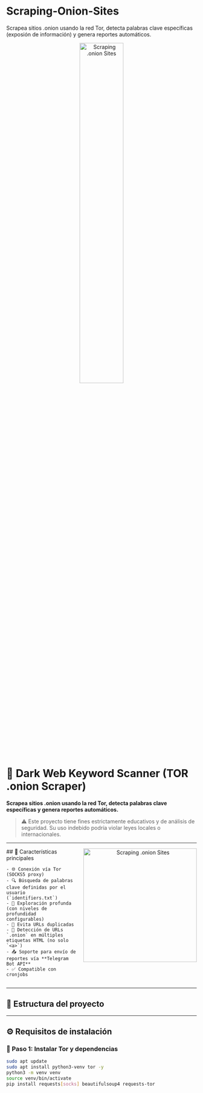 # Scraping-Onion-Sites
Scrapea sitios .onion usando la red Tor, detecta palabras clave específicas (exposión de información) y genera reportes automáticos.

<div align="center">
  <img src="https://img.notionusercontent.com/s3/prod-files-secure%2Fd92e52cd-8fc3-4a5d-997a-84ba8502467d%2F0ed9a6a2-3061-4df0-85a5-f670e04467ab%2Fimage.png/size/w=2000?exp=1753628919&sig=54LTeC7dDVsXCpSqP1oUhDj4tzoVYcHfz9IC63n8ZKk&id=23b1941a-b0eb-804c-a782-e3f3e2a71f75&table=block&userId=51cd8123-09b0-4ad7-96c9-8485f0494bf3" alt="Scraping .onion Sites" width="48%">
</div>

# 🧅 Dark Web Keyword Scanner (TOR .onion Scraper)
**Scrapea sitios .onion usando la red Tor, detecta palabras clave específicas y genera reportes automáticos.**

> ⚠️ Este proyecto tiene fines estrictamente educativos y de análisis de seguridad. Su uso indebido podría violar leyes locales o internacionales.

---

<div style="display: flex; align-items: flex-start; gap: 20px;">
  <div style="flex: 1;">
    ## 📌 Características principales

    - 🌐 Conexión vía Tor (SOCKS5 proxy)
    - 🔍 Búsqueda de palabras clave definidas por el usuario (`identifiers.txt`)
    - 🧭 Exploración profunda (con niveles de profundidad configurables)
    - 🧼 Evita URLs duplicadas
    - 🧠 Detección de URLs `.onion` en múltiples etiquetas HTML (no solo `<a>`)
    - 📤 Soporte para envío de reportes vía **Telegram Bot API**
    - ✅ Compatible con cronjobs
  </div>
  <div style="flex: 1; text-align: center;">
    <img src="https://documents.lucid.app/documents/a4258fce-7c61-486f-9fde-050f440e750e/pages/L4CK_73x0wx4?a=43619&x=461&y=1334&w=607&h=920&store=1&accept=image%2F*&auth=LCA%2088419df4aa644a83aebdf15cd2244b3904a0f07ae381a19414d757b6ac4c2aa1-ts%3D1753411466" alt="Scraping .onion Sites" width="300px">
  </div>
</div>

---

## 📁 Estructura del proyecto


---

## ⚙️ Requisitos de instalación

### 🔐 Paso 1: Instalar Tor y dependencias
```bash
sudo apt update
sudo apt install python3-venv tor -y
python3 -m venv venv
source venv/bin/activate
pip install requests[socks] beautifulsoup4 requests-tor


